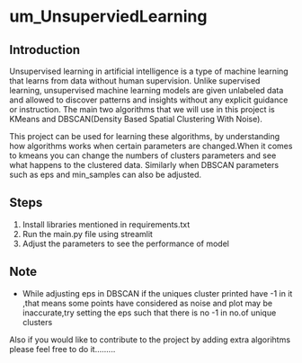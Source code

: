 # um_UnsuperviedLearning

## Introduction

Unsupervised learning in artificial intelligence is a type of machine learning that learns from data without human supervision. Unlike supervised learning, unsupervised machine learning models are given unlabeled data and allowed to discover patterns and insights without any explicit guidance or instruction. The main two algorithms that we will use in this project is KMeans and DBSCAN(Density Based Spatial Clustering With Noise).

This project can be used for learning these algorithms, by understanding how algorithms works when certain parameters are changed.When it comes to kmeans you can change the numbers of clusters parameters and see what happens to the clustered data. Similarly when DBSCAN parameters such as eps and min_samples can also be adjusted.

## Steps
1. Install libraries mentioned in requirements.txt
2. Run the main.py file using streamlit
3. Adjust the parameters to see the performance of model

## Note
+ While adjusting eps in DBSCAN if the uniques cluster printed have -1 in it ,that means some points have considered as noise and plot may be inaccurate,try setting the eps such that there is no -1 in no.of unique clusters

Also if you would like to contribute to the project by adding extra algorihtms please feel free to do it.........
